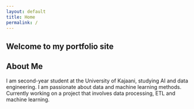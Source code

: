 ```yaml
---
layout: default
title: Home
permalink: /
---
```

## Welcome to my portfolio site

## About Me

I am second-year student at the University of Kajaani, studying AI and data engineering. I am passionate about data and machine learning methods. Currently working on a project that involves data processing, ETL and machine learning.
